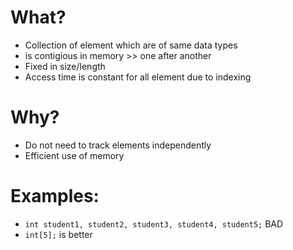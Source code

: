 # What? 
- Collection of element which are of same data types
- is contigious in memory >> one after another
- Fixed in size/length
- Access time is constant for all element due to indexing

# Why?
- Do not need to track elements independently
- Efficient use of memory

# Examples:
- `int student1, student2, student3, student4, student5;` BAD
- `int[5];` is better